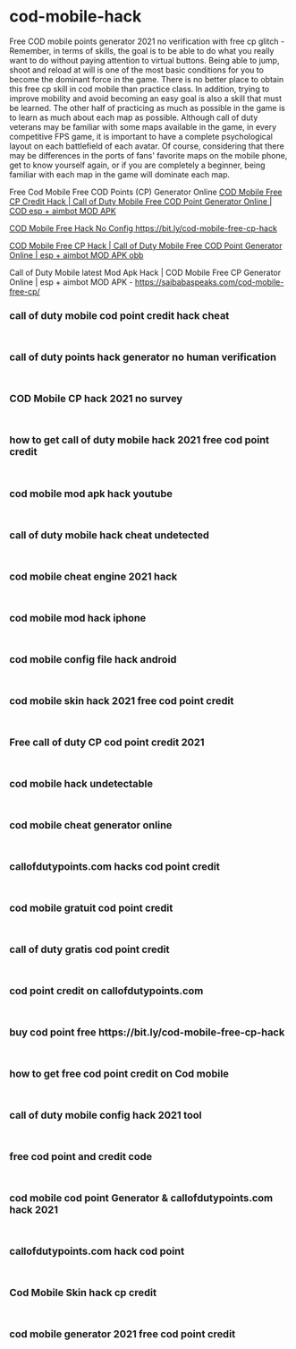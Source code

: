 # cod-mobile-hack
Free COD mobile points generator 2021 no verification with free cp glitch - Remember, in terms of skills, the goal is to be able to do what you really want to do without paying attention to virtual buttons. Being able to jump, shoot and reload at will is one of the most basic conditions for you to become the dominant force in the game. There is no better place to obtain this free cp skill in cod mobile than practice class. In addition, trying to improve mobility and avoid becoming an easy goal is also a skill that must be learned. The other half of practicing as much as possible in the game is to learn as much about each map as possible. Although call of duty veterans may be familiar with some maps available in the game, in every competitive FPS game, it is important to have a complete psychological layout on each battlefield of each avatar. Of course, considering that there may be differences in the ports of fans' favorite maps on the mobile phone, get to know yourself again, or if you are completely a beginner, being familiar with each map in the game will dominate each map.

Free Cod Mobile Free COD Points (CP) Generator Online
<a href="https://saibabaspeaks.com/cod-mobile-free-cp/"> COD Mobile Free CP Credit Hack | Call of Duty Mobile Free COD Point Generator Online | COD esp + aimbot MOD APK </a>

<a href="https://bit.ly/cod-mobile-free-cp-hack"> COD Mobile Free Hack No Config https://bit.ly/cod-mobile-free-cp-hack </a>

<a href="https://bit.ly/cod-mobile-free-cp-hack"> COD Mobile Free CP Hack | Call of Duty Mobile Free COD Point Generator Online | esp + aimbot MOD APK obb </a>

Call of Duty Mobile latest Mod Apk Hack | COD Mobile Free CP Generator Online | esp + aimbot MOD APK - <a href="https://saibabaspeaks.com/cod-mobile-free-cp/"> 
https://saibabaspeaks.com/cod-mobile-free-cp/ </a>


<small><strong>
<h2>call of duty mobile cod point credit hack cheat </h2><br><h2>call of duty points hack generator no human verification </h2><br><h2>COD Mobile CP hack 2021 no survey </h2><br><h2>how to get call of duty mobile hack 2021 free cod point credit </h2><br><h2>cod mobile mod apk hack youtube </h2><br><h2>call of duty mobile hack cheat undetected </h2><br><h2>cod mobile cheat engine 2021 hack </h2><br><h2>cod mobile mod hack iphone </h2><br><h2>cod mobile config file hack android </h2><br><h2>cod mobile skin hack 2021 free cod point credit </h2><br><h2>Free call of duty CP cod point credit 2021 </h2><br><h2>cod mobile hack undetectable </h2><br><h2>cod mobile cheat generator online </h2><br><h2>callofdutypoints.com hacks cod point credit </h2><br><h2>cod mobile gratuit cod point credit </h2><br><h2>call of duty gratis cod point credit </h2><br><h2>cod point credit on callofdutypoints.com </h2><br><h2>buy cod point free https://bit.ly/cod-mobile-free-cp-hack</h2><br><h2>how to get free cod point credit on Cod mobile </h2><br><h2>call of duty mobile config hack 2021 tool </h2><br><h2>free cod point and credit code </h2><br><h2>cod mobile cod point Generator & callofdutypoints.com hack 2021 </h2><br><h2>callofdutypoints.com hack cod point </h2><br><h2>Cod Mobile Skin hack cp credit </h2><br><h2>cod mobile generator 2021 free cod point credit </h2><br></p></small></strong>

